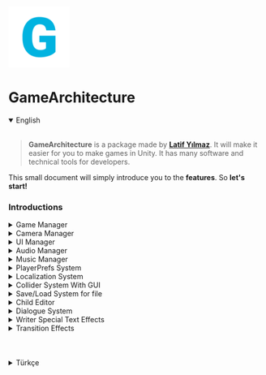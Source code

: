 <div stlye="margin: 0 auto;">
  <img src="https://raw.githubusercontent.com/LatifY/GameArchitecture/main/Assets/GameArchitecture/Sprites/Icons/garc_icon.png", width=120>
</div>

# GameArchitecture
<details open>
  <summary>English</summary>
  <br>
  
  > **GameArchitecture** is a package made by **[Latif Yılmaz](https://latifyilmaz.com)**. It will make it easier for you to make games in Unity. It has many software and technical tools for developers.

This small document will simply introduce you to the **features**. So **let's start!**

### Introductions

<details>
<summary>Game Manager</summary>
<br>
  
> It is the game control center in general. Adjustments such as language, recording, features that should be present in each scene are made. Tag name is "GameManager".
  
### GameManager

> Keeps properties such as what state the game is in (Menu, In Game, Battle, Market, Paused etc.) 
> It has optional [Don't Destroy](https://docs.unity3d.com/ScriptReference/Object.DontDestroyOnLoad.html) feature. 
> It is also used for scene transitions.
  
### GameEditor

> Allows you to manage some adjustments of the game. Such as adding, deleting, changing a new language or adding, deleting, checking [PlayerPrefs](https://docs.unity3d.com/ScriptReference/PlayerPrefs.html). 
  
> It does not require you to write additional code as it shows them by providing an easy interface.

</details>
  
<details>
  <summary>Camera Manager</summary>
</details>

<details>
  <summary>UI Manager</summary>
  <br>
  
  > Adjustments of UI Elements are made with this script. For example, opening a menu or updating the character's score in a text etc. It is located in the [Canvas panel](https://docs.unity3d.com/2020.1/Documentation/Manual/UICanvas.html).
  
> Tag name is "UIManager".

</details>

<details>
  <summary>Audio Manager</summary>
  <br>
  
  > Sounds are kept under this object with the [AudioSource](https://docs.unity3d.com/2020.1/Documentation/Manual/class-AudioSource.html) component. To play these sounds, it is sufficient to call the given key or index to the method. 
  
> Tag name is "AudioManager". 
> It has optional [Don't Destroy](https://docs.unity3d.com/ScriptReference/Object.DontDestroyOnLoad.html) feature. 
  
</details>

<details>
  <summary>Music Manager</summary>
  <br>
  
  > Musics are set under this script. Again sounds are added as well. [Don't Destroy](https://docs.unity3d.com/ScriptReference/Object.DontDestroyOnLoad.html) is also available so it doesn't get lost on scene change.
  
</details>

<details>
  <summary>PlayerPrefs System</summary>
  <br>
  
  > You can edit PlayerPrefs keys and values from ```GameManager (Object) > Game Editor (Script)``` It allows you to get easy saves in 3 data types. It has not relevant to GameArchitecture Save system.
  
</details>

<details>
  <summary>Localization System</summary>
  <br>
  
  > GameArchitecture allows you to support your game in the language you want. For this, you can create or delete the languages you want via ```GameManager (Object) > GameEditor (Script)```
  
  > You can also set the language instantly if you are going to change it for the editor. It is enough to write the texts you will write for languages in the .txt file in ```Resources``` folder. 
  
  > You can write your texts by specifying a key and get texts specific to whichever language you are using with ```MultiLang.GetTranslation("key")```
  
</details>

<details>
  <summary>Collider System With GUI</summary>
  <br>
  
  > Adding the Collider and Collision system with GameArchitecture is simple. You can create more dynamic structure by controlling events with Collider for Trigger or Collision.
  
**Collider Type**
  > Trigger: Trigger doesn't impede physical movement and it is generally used to perform events according to the movements of a player or any object for the specified area. It appears red on the [GUI](https://docs.unity3d.com/ScriptReference/GUI.html). For example, by putting this where the character needs to win the game, you can use Trigger to show the events that will happen when it gets there.
  
  > Collision: It inhibits physical movement. It appears blue on the [GUI](https://docs.unity3d.com/ScriptReference/GUI.html). It is usually used as an obstacle but can be used to summon events such as Trigger. For example, if the character has started to push the box, it can be used to bring animation.

**Tags** 
  > If you want your collider to be effective for specific tags, you can add it to the enter tags section in the component. If left blank, it applies to all tags.
  
**Collider Events**
  > Enter: It is generally used for **Trigger** type. Calls the specified function if an object is entered into it.
  
  > Exit: The logic is the same with **Enter**. It only calls the specified function when an object exits from the area.
  
  > Stay: Stay is called once per physics update for every Collider other that is touching the trigger.
  
**Destroy Collider** 
  > It is recommended to use for trigger type. If any of the specified event types run, the collider object is deleted from the game scene. For example, when the player collects coins, it disappears.
    
  
</details>

<details>
  <summary>Save/Load System for file</summary>
  <br>
  
> It is used to perform saving operations on the file. It is used with the SaveManager object.
  
> Set Variables you want to save into Data Script. And simply save or load with Save Handler.
  
> It saves the data under Assets/Saves. To change save settings, simply change the **SAVE_FOLDER** variable in **SaveSystem** script.
  
> Tag name is "SaveManager"
  
  
</details>
<details>
  <summary>Child Editor</summary>
  <br>
  
  > You can use this component to make mass changes to the sub-objects of any object in the game scene.

- You can change the visibility of child objects in the game scene.
- You can open and close the components of child objects by typing component name as text.
  
</details>
  
<details>
  <summary>Dialogue System</summary>
  <br>
  
  > GameArchitecture has a ready-made dialog system. Include features such as sound by letter or word, special texts, waiting, passing, language support (etc.) Designs are also readily available. You can change it if you want.
  
  > You can edit the "Writer" script by creating boxes in the Dialogue object (prefab). You have to type the sentence directly in the sentence inputs or the key in the language .txt files (Resources folder). If the key is found, it will show according to the file. After event checks whether it will continue other dialogue box or not. You can also call up various events during the dialogue by adding different events.
  
</details>

<details>
  <summary>Writer Special Text Effects</summary>
  <br>
  
  > You can provide customizations for the texts by providing specific tags into Language file. For example; ```<shake>Hello</shake>``` makes the text shake.
  
  ### Wobbly
  
  > It makes the text wave like a flag. For example; ```<wobbly>Hello Player!</wobbly>```
  
  ### Shake
  
  > It makes the text feel like an earthquake is happening. For example; ```<shake>Wooww, What's happening!</shake>```
  
  ### Jelly
  
  > It gives a gel-like animation to the text. For example; ```<jelly>Eww, that's disgusting!</jelly>```
  
  ### Sprites
  
  > It allows the use of various emojis. You can find the emoji code list [here](https://learn.unity.com/tutorial/textmesh-pro-sprite-assets). For example; ```<sprite=6>``` (😂)
  
  ### Colors
  
  > You can also easily change the colors of the texts. It also works with other tags. For example; ```<shake>It looks <color=red>DANGEROUS!</color><shake>```

</details>

<details>
  <summary>Transition Effects</summary>
  <br>
  
  > There are many transition effect animations in GamerArchitecture. These can be used for scene transitions. When the "LoadScene" function in GameManager is used, it automatically uses the transition effect in the scene before and after. In order for these effects to stand on top of other UI elements, it is necessary to put the UI (Canvas) object at the bottom. Tag name is "Transition"
  
 </details>

</details>

<br>
<br>
<br>

<details>
   <summary>Türkçe</summary>
   <br>
  
   > **GameArchitecture**, **[Latif Yılmaz](https://latifyilmaz.com)** tarafından hazırlanmış bir pakettir.  Unity'de oyun yapmanızı kolaylaştıracaktır.  Geliştiriciler için birçok yazılım ve teknik araca sahiptir.

 Bu küçük doküman size GameArchitecture paketinin **özelliklerini ve araçlarını** tanıtacaktır.  **Haydi başlayalım!**

 ### Tanıtım

 <details>
 <summary>Game Manager</summary>
 <br>
  
 > Genel olarak oyun kontrol merkezidir.  Her sahnede olması gereken dil, kayıt, özellikler gibi ayarlamalar yapılır.  Etiket adı "GameManager".
  
 ### Game Manager

 > Oyunun hangi durumda olduğu gibi özellikleri tutar (Menü, Oyun İçi, Savaş, Pazar, Duraklatıldı vb.)
 > Opsiyonel [Don't Destroy](https://docs.unity3d.com/ScriptReference/Object.DontDestroyOnLoad.html) özelliğine sahiptir.
 > Sahne geçişleri için de kullanılır.
  
 ### Game Editor

 > Oyunun bazı ayarlarını yönetmenizi sağlar.  Dil desteği ekleme, silme, değiştirme veya [PlayerPrefs](https://docs.unity3d.com/ScriptReference/PlayerPrefs.html) kontrol etme gibi...
  
 > Kolay bir arayüz sağlar. Ek olarak kod yazmanızı gerektirmez.

 </details>

 <details>
   <summary>UI Manager</summary>
   <br>
  
   > UI Elemanlarının ayarlamaları bu script ile yapılır.  Örneğin, bir menü açmak veya bir metindeki karakterin puanını güncellemek vb. [UI Canvas panelinde](https://docs.unity3d.com/2020.1/Documentation/Manual/UICanvas.html) bulunur.
  
 > Etiket adı "UIManager"dır.

 </details>

 <details>
   <summary>Audio Manager</summary>
   <br>
  
   > Sesler [AudioSource](https://docs.unity3d.com/2020.1/Documentation/Manual/class-AudioSource.html) bileşeni ile bu nesnenin altında tutulur.  Bu sesleri çalmak için verilen anahtar veya indeksi metoda çağırmak yeterlidir. Örneğin; ```AudioManager.Instance.PlayClip("JumpSFX")```
  
 > Etiket adı "AudioManager".

 > Opsiyonel [Don't Destroy](https://docs.unity3d.com/ScriptReference/Object.DontDestroyOnLoad.html) özelliğine sahiptir.
  
 </details>

 <details>
   <summary>Music Manager</summary>
   <br>
  
   > Müzikler bu komut dosyası altında ayarlanır. Yine sesler de eklenir. [Don't Destroy](https://docs.unity3d.com/ScriptReference/Object.DontDestroyOnLoad.html) de mevcuttur, böylece sahne değişiminde kaybolmaz.
  
 </details>

 <details>
   <summary>PlayerPrefs Sistemi</summary>
   <br>
  
   > PlayerPrefs anahtarlarını ve değerlerini ```GameManager (Nesne) > Game Editor (Script)``` içinden düzenleyebilirsiniz. 3 veri tipinde kolay kaydetme yapmanızı sağlar.  GameArchitecture Dosya için Kayıt sistemi ile ilgili değildir.
  
 </details>

 <details>
   <summary>Localization(Yerelleştirme) Sistemi</summary>
   <br>
  
   > GameArchitecture, oyununuzu istediğiniz dilde desteklemenizi sağlar.  Bunun için ```GameManager (Object) > GameEditor (Script)``` üzerinden istediğiniz dilleri oluşturabilir veya silebilirsiniz.
  
   > ```GameManager (Object) > GameEditor (Script)``` üzerinden dil ekledikten sonra düzenlemek çok kolay. Diller için yazacağınız anahtar ve metinleri ```Resources``` klasöründeki .txt dosyasına yazmanız yeterlidir.
  
   > ```MultiLang.GetTranslation("key")``` ile bir anahtar belirleyerek metinlerinizi yazabilir ve kullandığınız dile özel metinler alabilirsiniz.
  
 </details>

 <details>
   <summary>GUI ile Collider Sistemi</summary>
   <br>
  
   > Trigger ve Collision sistemini GameArchitecture ile kontrol etmek basittir. Collider objesini Trigger veya Collision olarak ayarlayarak hem arayüz tarafında kolaylık elde edersiniz hem de bazı olayları kontrol ederek daha dinamik bir yapı oluşturabilirsiniz.
  
 **Collider Type**
   > Trigger: Trigger, fiziksel hareketi engellemez ve genellikle belirtilen alan için bir oyuncunun veya herhangi bir nesnenin hareketlerine göre olayları gerçekleştirmek için kullanılır. [GUI](https://docs.unity3d.com/ScriptReference/GUI.html) üzerinde kırmızı görünür. Örneğin, bunu karakterin oyunu kazanması gereken yere koyarak, oraya ulaştığında olacak olayları göstermek için kullanabilirsiniz.
  
   > Collision: Fiziksel hareketi engeller. [GUI](https://docs.unity3d.com/ScriptReference/GUI.html) üzerinde mavi görünür. Genellikle bir engel olarak kullanılır ancak tetikleyici olayları çağırmak için kullanılabilir. Örneğin karakter kutuyu itmeye başladıysa animasyon getirmek için kullanılabilir.

 **Tags**
   > Collider objesinin belirli etiketler için etkili olmasını istiyorsanız, onu bileşendeki etiketleri gir bölümüne ekleyebilirsiniz.  Boş bırakılırsa tüm etiketler için geçerlidir.
  
 **Collider Events**
   > Enter: Genellikle **Trigger** tipi için kullanılır. İçine bir nesne girilmişse belirtilen metodu çağırır.
  
   > Exit: Mantığı **Enter** ile aynıdır. Yalnızca bir nesne alandan çıktığında belirtilen metodu çağırır.
  
   > Stay: Stay, collider'a dokunan diğer her collider için fizik güncellemesi başına bir kez çağrılır.
  
 **Destroy Collider**
   > Trigger tipi için kullanılması tavsiye edilir.  Belirtilen olay türlerinden herhangi biri çalışırsa, collider nesnesi oyun sahnesinden silinir. Örneğin, oyuncu paraları topladığı zaman kaybolur.
    
  
 </details>

 <details>
   <summary>Dosya için Kaydetme/Yükleme Sistemi</summary>
   <br>
  
 > Dosya üzerinde kaydetme işlemleri yapmak için kullanılır. SaveManager nesnesiyle birlikte kullanılır.
  
 > Data Dosyasına kaydetmek istediğiniz değişkenleri Ayarlayın. Ve sadece Save Handler ile kaydedin veya yükleyin.
  
 > Assets/Saves altında verileri kaydeder. Kaydetme ayarlarını değiştirmek için, **SaveSystem** komut dosyasındaki **SAVE_FOLDER** değişkenini değiştirmeniz yeterlidir.
  
 > Etiket adı "SaveManager"
  
  
 </details>
 <details>
   <summary>Child Editor</summary>
   <br>
  
   > Oyun sahnesindeki herhangi bir nesnenin alt nesnelerinde toplu değişiklikler yapmak için bu bileşeni kullanabilirsiniz.

 - Oyun sahnesindeki alt nesnelerin görünürlüğünü değiştirebilirsiniz.
 - Alt nesnelerin bileşenlerini(component) metin olarak bileşen adını yazarak açıp kapatabilirsiniz.
  
 </details>
  
 <details>
   <summary>Diyalog Sistemi</summary>
   <br>
  
   > GameArchitecture hazır bir diyalog sistemine sahiptir. Harf veya kelime başına özel ses, özel metinler, bekleme, geçme, dil desteği (vb.) gibi özellikler içerir. Tasarımlar da hazır olarak mevcuttur. Dilerseniz değiştirebilirsiniz.
  
   > Dialogue nesnesinde (prefab) kutular oluşturarak "Writer" komut dosyasını düzenleyebilirsiniz. Cümleyi doğrudan cümle girişlerine veya anahtarı dil .txt dosyalarında (Resources klasörü) yazmanız gerekir. Anahtar bulunursa dosyaya göre gösterilecektir. Olaydan sonra diğer diyalog kutusuna devam edip etmeyeceğini kontrol eder. Farklı olaylar ekleyerek diyalog sırasında çeşitli olayları da çağırabilirsiniz.
  
 </details>

 <details>
   <summary>Özel Metin Efektleri</summary>
   <br>
  
   > Dil dosyasına belirli etiketler sağlayarak metinler için özelleştirmeler sağlayabilirsiniz. Örneğin;  ```<shake>Merhaba</shake>``` metne deprem etkisi verir.
  
   ### Wave
  
   > Metni bir bayrak gibi dalgalandırır. Örneğin;  ```<wobbly>Merhaba Oyuncu!</wobbly>```
  
   ### Shake
  
   > Metne deprem etkisi verir. Örneğin;  ```<shake>Vay canına, Neler oluyor!</shake>```
  
   ### Jelly
  
   > Metne jel benzeri bir animasyon verir. Örneğin;  ```<jelly>Iyy, bu iğrenç!</jelly>```
  
   ### Sprites(Emoji / Resim)
  
   > Çeşitli emojilerin kullanımına izin verir. Emoji kod listesini [burada](https://learn.unity.com/tutorial/textmesh-pro-sprite-assets) bulabilirsiniz. Örneğin;  ```<sprite=6>``` (😂)
  
   ### Renkler
  
   > Metinlerin renklerini de kolayca değiştirebilirsiniz. Diğer etiketlerle de çalışır.  Örneğin;  ```<shake><color=red>TEHLİKELİ</color> görünüyor!<shake>```

 </details>

 <details>
   <summary>Geçiş Efektleri</summary>
   <br>
  
   > GamerArchitecture'da birçok geçiş efekti animasyonu bulunmaktadır.  Bunlar sahne geçişleri için kullanılabilir.  GameManager'daki ```LoadScene``` işlevi kullanıldığında, sahne öncesi ve sonrası geçiş efektini otomatik olarak kullanır.  Bu efektlerin diğer UI öğelerinin üzerinde durabilmesi için en altta UI (Canvas) nesnesini koymak gerekir.  Etiket adı "Transition"
  
  </details>

 </details>
